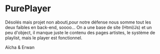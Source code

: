 # PurePlayer

Désolés mais projet non abouti,pour notre défense nous somme tout les deux faibles en back-end, soooo... 
On a une base de site (Html/Js) et un peu d'object, il manque juste le contenu des pages artistes, le système de playlist, mais le player est fonctionnel.

Aïcha & Erwan
